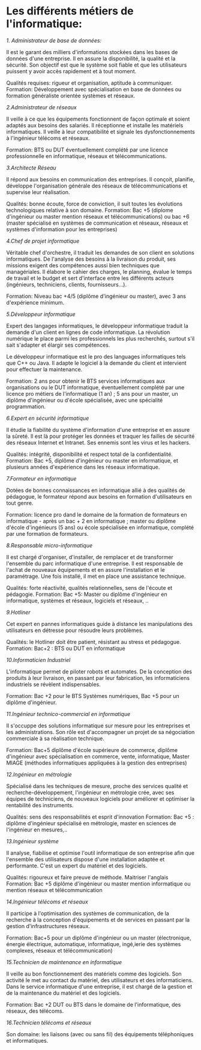 # Les différents métiers de l'informatique:

*1. Administrateur de base de données:*

Il est le garant des milliers d'informations stockées dans les bases de données d'une entreprise. Il en assure la disponibilité, la qualité et la sécurité. Son objectif est que le système soit fiable et que les utilisateurs puissent y avoir accès rapidement et à tout moment.

Qualités requises: rigueur et organisation, aptitude à communiquer.
Formation: Développement avec spécialisation en base de données ou formation généraliste orientée systèmes et réseaux.


*2.Administrateur de réseaux*

Il veille à ce que les équipements fonctionnent de façon optimale et soient adaptés aux besoins des salariés. Il réceptionne et installe les matériels informatiques. Il veille à leur compatibilité et signale les dysfonctionnements à l'ingénieur télécoms et réseaux.

Formation: BTS ou DUT éventuellement complété par une licence professionnelle en informatique, réseaux et télécommunications.


*3.Architecte Réseau*

Il répond aux besoins en communication des entreprises. Il conçoit, planifie, développe l'organisation générale des réseaux de télécommunications et supervise leur réalisation.

Qualités: bonne écoute, force de conviction, il suit toutes les évolutions technologiques relative à son domaine.
Formation: Bac +5 (diplome d'ingénieur ou master mention réseaux et télécommunications) ou bac +6 (master spécialisé en systèmes de communication et réseaux, réseaux et systèmes d'information pour les entreprises)

*4.Chef de projet informatique*



Véritable chef d'orchestre, il traduit les demandes de son client en solutions informatiques. De l'analyse des besoins à la livraison du produit, ses missions exigent des compétences aussi bien techniques que managériales. Il élabore le cahier des charges, le planning, évalue le temps de travail et le budget et sert d'interface entre les différents acteurs (ingénieurs, techniciens, clients, fournisseurs...). 

Formation: Niveau bac +4/5 (diplôme d'ingénieur ou master), avec 3 ans d'expérience minimum.

*5.Développeur informatique*

Expert des langages informatiques, le développeur informatique traduit la demande d'un client en lignes de code informatique. La révolution numérique le place parmi les professionnels les plus recherchés, surtout s'il sait s'adapter et élargir ses compétences.

Le développeur informatique est le pro des languages informatiques tels que C++ ou Java. Il adapte le logiciel à la demande du client et intervient pour effectuer la maintenance.

Formation: 2 ans pour obtenir le BTS services informatiques aux organisations ou le DUT informatique, éventuellement complété par une licence pro métiers de l'informatique (1 an) ; 5 ans pour un master, un diplôme d'ingénieur ou d'école spécialisée, avec une spécialité programmation.

*6.Expert en sécurité informatique*

Il étudie la fiabilité du système d'information d'une entreprise et en assure la sûreté.
Il est là pour protéger les données et traquer les failles de sécurité des réseaux Internet et Intranet. Ses ennemis sont les virus et les hackers. 

Qualités: intégrité, disponibilité et respect total de la confidentialité.
Formation: Bac +5, diplôme d'ingénieur ou master en informatique, et plusieurs années d'expérience dans les réseaux informatique.

*7.Formateur en informatique*

Dotées de bonnes connaissances en informatique allié à des qualités de pédagogue, le formateur répond aux besoins en formation d'utilisateurs en tout genre.

Formation: licence pro dand le domaine de la formation de formateurs en informatique - après un bac + 2 en informatique ; master ou diplôme d'école d'ingénieurs (5 ans) ou école spécialisée en informatique, complété par une formation de formateurs.

*8.Responsable micro-informatique*

Il est chargé d'organiser, d'installer, de remplacer et de transformer l'ensemble du parc informatique d'une entreprise. Il est responsable de l'achat de nouveaux équipements et en assure l'installation et le paramétrage. Une fois installé, il met en place une assistance technique.

Qualités: forte réactivité, qualités relationnelles, sens de l'écoute et pédagogie.
Formation: Bac +5: Master ou diplôme d'ingénieur en informatique, systèmes et réseaux, logiciels et réseaux, ..

*9.Hotliner*

Cet expert en pannes informatiques guide à distance les manipulations des utilisateurs en détresse pour résoudre leurs problèmes. 

Qualités: le Hotliner doit être patient, résistant au stress et pédagogue.
Formation: Bac+2 : BTS ou DUT en informatique

*10.Informaticien Industriel*

L'informatique permet de piloter robots et automates. De la conception des produits à leur livraison, en passant par leur fabrication, les informaticiens industriels se révèlent indispensables.

Formation: Bac +2 pour le BTS Systèmes numériques, Bac +5 pour un diplôme d'ingénieur.

*11.Ingénieur technico-commercial en informatique*

Il s'occuppe des solutions informatique sur mesure pour les entreprises et les administrations. Son rôle est d'accompagner un projet de sa négociation commerciale à sa réalisation technique. 

Formation: Bac+5 diplôme d'école supérieure de commerce, diplôme d'ingénieur avec spécialisation en commerce, vente, informatique, Master MIAGE (méthodes informatiques appliquées à la gestion des entreprises)

*12.Ingénieur en métrologie*

Spécialisé dans les techniques de mesure, proche des services qualité et recherche-développement, l'ingénieur en métrologie crée, avec ses équipes de techniciens, de nouveaux logiciels pour améliorer et optimiser la rentabilité des instruments.

Qualités: sens des responsabilités et esprit d'innovation
Formation: Bac +5 : diplôme d'ingénieur spécialisé en métrologie, master en sciences de l'ingénieur en mesures,..

*13.Ingénieur système*

Il analyse, fiabilise et optimise l'outil informatique de son entreprise afin que l'ensemble des utilisateurs dispose d'une installation adaptée et performante. C'est un expert du matériel et des logiciels.

Qualités: rigoureux et faire preuve de méthode. Maitriser l'anglais
Formation: Bac +5 diplôme d'ingénieur ou master mention informatique ou mention réseaux et télécommunication

*14.Ingénieur télécoms et réseaux*

Il participe à l'optimisation des systèmes de communication, de la recherche à la conception d'équipements et de services en passant par la gestion d'infrastructures réseaux.

Formation: Bac+5 pour un diplôme d'ingénieur ou un master (électronique, énergie électrique, automatique, informatique, ingé,ierie des systèmes complexes, réseaux et télécommunication)

*15.Technicien de maintenance en informatique*

Il veille au bon fonctionnement des matériels comme des logiciels. Son activité le met au contact du matériel, des utilisateurs et des informaticiens. Dans le service informatique d'une entreprise, il est chargé de la gestion et de la maintenance du matériel et des logiciels.

Formation: Bac +2 DUT ou BTS dans le domaine de l'informatique, des réseaux, des télécoms.

*16.Technicien télécoms et réseaux*

Son domaine: les liaisons (avec ou sans fil) des équipements téléphoniques et informatiques. 





